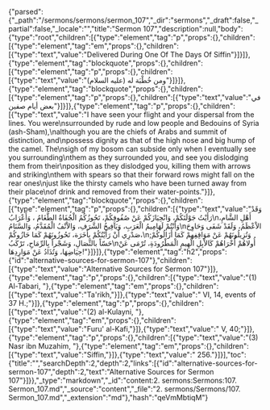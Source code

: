 {"parsed":{"_path":"/sermons/sermons/sermon_107","_dir":"sermons","_draft":false,"_partial":false,"_locale":"","title":"Sermon 107","description":null,"body":{"type":"root","children":[{"type":"element","tag":"p","props":{},"children":[{"type":"element","tag":"em","props":{},"children":[{"type":"text","value":"Delivered During One Of The Days Of Siffin"}]}]},{"type":"element","tag":"blockquote","props":{},"children":[{"type":"element","tag":"p","props":{},"children":[{"type":"text","value":"ومن خُطْبَة له (عليه السلام)"}]}]},{"type":"element","tag":"blockquote","props":{},"children":[{"type":"element","tag":"p","props":{},"children":[{"type":"text","value":"في بعض أيام صفين"}]}]},{"type":"element","tag":"p","props":{},"children":[{"type":"text","value":"I have seen your flight and your dispersal from the lines. You were\nsurrounded by rude and low people and Bedouins of Syria (ash-Sham),\nalthough you are the chiefs of Arabs and summit of distinction, and\npossess dignity as that of the high nose and big hump of the camel. The\nsigh of my bosom can subside only when I eventually see you surrounding\nthem as they surrounded you, and see you dislodging them from their\nposition as they dislodged you, killing them with arrows and striking\nthem with spears so that their forward rows might fall on the rear ones\njust like the thirsty camels who have been turned away from their place\nof drink and removed from their water-points."}]},{"type":"element","tag":"blockquote","props":{},"children":[{"type":"element","tag":"p","props":{},"children":[{"type":"text","value":"وَقَدْ رَأَيْتُ جَوْلَتَكُمْ، وَانْحِيَازَكُمْ عَنْ صُفُوفِكُمْ، تَحُوزُكُمُ الْجُفَاةُ الطَّغَامُ ، وَأَعْرَابُ\nأَهْلِ الشَّامِ، وَأَنْتُمْ لَهَامِيمُ الْعَرَبِ، وَيَآفِيخُ الشَّرَفِ، وَالاْنْفُ الْمُقَدَّمُ، وَالسَّنَامُ\nالاْعْظَمُ، وَلَقَدْ شَفَى وَحَاوِحَ صَدْرِي أَنْ رَأَيْتُكُمْ بِأَخَرَة، تَحُوزُونَهُمْ كَمَا حَازُوكُمْ،\nوَتُزِيلُونَهُمْ عَنْ مَوَاقِفِهمْ كَمَا أَزَالُوكُمْ; حَسّاً بالنِّصَالِ، وَشَجْراً بِالرِّمَاحِ، تَرْكَبُ\nأُولاهُمْ أُخْرَاهُمْ كَالاْبِلِ الْهِيمِ الْمَطْرُودَةِ، تُرْمَى عَنْ حِيَاضِهَا، وَتُذَادُ عَنْ مَوَارِدِهَا!"}]}]},{"type":"element","tag":"h2","props":{"id":"alternative-sources-for-sermon-107"},"children":[{"type":"text","value":"Alternative Sources for Sermon 107"}]},{"type":"element","tag":"p","props":{},"children":[{"type":"text","value":"(1) Al-Tabari, "},{"type":"element","tag":"em","props":{},"children":[{"type":"text","value":"Ta'rikh,"}]},{"type":"text","value":" VI, 14, events of 37 H.;"}]},{"type":"element","tag":"p","props":{},"children":[{"type":"text","value":"(2) al-Kulayni, "},{"type":"element","tag":"em","props":{},"children":[{"type":"text","value":"Furu' al-Kafi,"}]},{"type":"text","value":" V, 40;"}]},{"type":"element","tag":"p","props":{},"children":[{"type":"text","value":"(3) Nasr ibn Muzahim, "},{"type":"element","tag":"em","props":{},"children":[{"type":"text","value":"Siffin,"}]},{"type":"text","value":" 256."}]}],"toc":{"title":"","searchDepth":2,"depth":2,"links":[{"id":"alternative-sources-for-sermon-107","depth":2,"text":"Alternative Sources for Sermon 107"}]}},"_type":"markdown","_id":"content:2. sermons:Sermons:107. Sermon_107.md","_source":"content","_file":"2. sermons/Sermons/107. Sermon_107.md","_extension":"md"},"hash":"qeVmMbtiqM"}